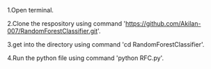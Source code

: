 1.Open terminal.

2.Clone the respository using command 'https://github.com/Akilan-007/RandomForestClassifier.git'.

3.get into the directory using command 'cd RandomForestClassifier'.

4.Run the python file using command 'python RFC.py'.
